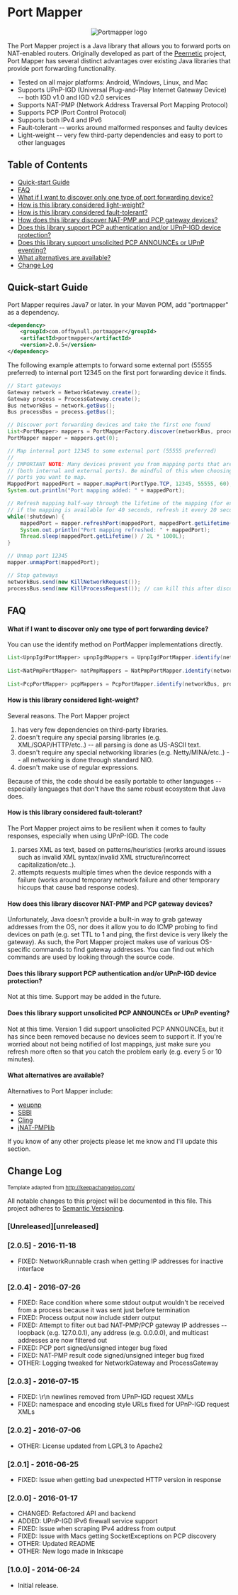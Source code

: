 # Port Mapper

<p align="center"><img src ="../gh-pages/logo.png" alt="Portmapper logo" /></p>

The Port Mapper project is a Java library that allows you to forward ports on NAT-enabled routers. Originally developed as part of the [Peernetic](https://github.com/offbynull/peernetic) project, Port Mapper has several distinct advantages over existing Java libraries that provide port forwarding functionality.

* Tested on all major platforms: Android, Windows, Linux, and Mac
* Supports UPnP-IGD (Universal Plug-and-Play Internet Gateway Device) -- both IGD v1.0 and IGD v2.0 services
* Supports NAT-PMP (Network Address Traversal Port Mapping Protocol)
* Supports PCP (Port Control Protocol)
* Supports both IPv4 and IPv6
* Fault-tolerant -- works around malformed responses and faulty devices
* Light-weight -- very few third-party dependencies and easy to port to other languages

## Table of Contents

 * [Quick-start Guide](#quick-start-guide)
 * [FAQ](#faq)
  * [What if I want to discover only one type of port forwarding device?](#what-if-i-want-to-discover-only-one-type-of-port-forwarding-device)
  * [How is this library considered light-weight?](#how-is-this-library-considered-light-weight)
  * [How is this library considered fault-tolerant?](#how-is-this-library-considered-fault-tolerant)
  * [How does this library discover NAT-PMP and PCP gateway devices?](#how-does-this-library-discover-nat-pmp-and-pcp-gateway-devices)
  * [Does this library support PCP authentication and/or UPnP-IGD device protection?](#does-this-library-support-pcp-authentication-andor-upnp-igd-device-protection)
  * [Does this library support unsolicited PCP ANNOUNCEs or UPnP eventing?](#does-this-library-support-unsolicited-pcp-announces-or-upnp-eventing)
  * [What alternatives are available?](#what-alternatives-are-available)
 * [Change Log](#change-log)

## Quick-start Guide

Port Mapper requires Java7 or later. In your Maven POM, add "portmapper" as a dependency.

```xml
<dependency>
    <groupId>com.offbynull.portmapper</groupId>
    <artifactId>portmapper</artifactId>
    <version>2.0.5</version>
</dependency>
```


The following example attempts to forward some external port (55555 preferred) to internal port 12345 on the first port forwarding device it finds.

```java
// Start gateways
Gateway network = NetworkGateway.create();
Gateway process = ProcessGateway.create();
Bus networkBus = network.getBus();
Bus processBus = process.getBus();

// Discover port forwarding devices and take the first one found
List<PortMapper> mappers = PortMapperFactory.discover(networkBus, processBus);
PortMapper mapper = mappers.get(0);

// Map internal port 12345 to some external port (55555 preferred)
//
// IMPORTANT NOTE: Many devices prevent you from mapping ports that are <= 1024
// (both internal and external ports). Be mindful of this when choosing which
// ports you want to map.
MappedPort mappedPort = mapper.mapPort(PortType.TCP, 12345, 55555, 60);
System.out.println("Port mapping added: " + mappedPort);

// Refresh mapping half-way through the lifetime of the mapping (for example,
// if the mapping is available for 40 seconds, refresh it every 20 seconds)
while(!shutdown) {
    mappedPort = mapper.refreshPort(mappedPort, mappedPort.getLifetime());
    System.out.println("Port mapping refreshed: " + mappedPort);
    Thread.sleep(mappedPort.getLifetime() / 2L * 1000L);
}

// Unmap port 12345
mapper.unmapPort(mappedPort);

// Stop gateways
networkBus.send(new KillNetworkRequest());
processBus.send(new KillProcessRequest()); // can kill this after discovery
```

## FAQ

#### What if I want to discover only one type of port forwarding device?

You can use the identify method on PortMapper implementations directly.

```java
List<UpnpIgdPortMapper> upnpIgdMappers = UpnpIgdPortMapper.identify(networkBus);
        
List<NatPmpPortMapper> natPmpMappers = NatPmpPortMapper.identify(networkBus, processBus, additionalIps);
        
List<PcpPortMapper> pcpMappers = PcpPortMapper.identify(networkBus, processBus, additionalIps);
```

#### How is this library considered light-weight?

Several reasons. The Port Mapper project

1. has very few dependencies on third-party libraries.
1. doesn't require any special parsing libraries (e.g. XML/SOAP/HTTP/etc..) -- all parsing is done as US-ASCII text.
1. doesn't require any special networking libraries (e.g. Netty/MINA/etc..) -- all networking is done through standard NIO.
1. doesn't make use of regular expressions.

Because of this, the code should be easily portable to other languages -- especially languages that don't have the same robust ecosystem that Java does.

#### How is this library considered fault-tolerant?

The Port Mapper project aims to be resilient when it comes to faulty responses, especially when using UPnP-IGD. The code

1. parses XML as text, based on patterns/heuristics (works around issues such as invalid XML syntax/invalid XML structure/incorrect capitalization/etc..).
1. attempts requests multiple times when the device responds with a failure (works around temporary network failure and other temporary hiccups that cause bad response codes).

#### How does this library discover NAT-PMP and PCP gateway devices?

Unfortunately, Java doesn't provide a built-in way to grab gateway addresses from the OS, nor does it allow you to do ICMP probing to find devices on path (e.g. set TTL to 1 and ping, the first device is very likely the gateway). As such, the Port Mapper project makes use of various OS-specific commands to find gateway addresses. You can find out which commands are used by looking through the source code.

#### Does this library support PCP authentication and/or UPnP-IGD device protection?

Not at this time. Support may be added in the future.

#### Does this library support unsolicited PCP ANNOUNCEs or UPnP eventing?

Not at this time. Version 1 did support unsolicited PCP ANNOUNCEs, but it has since been removed because no devices seem to support it. If you're worried about not being notified of lost mappings, just make sure you refresh more often so that you catch the problem early (e.g. every 5 or 10 minutes).

#### What alternatives are available?

Alternatives to Port Mapper include:

* [weupnp](https://github.com/bitletorg/weupnp)
* [SBBI](https://sourceforge.net/projects/upnplibmobile/)
* [Cling](http://4thline.org/projects/cling/)
* [jNAT-PMPlib](http://sourceforge.net/projects/jnat-pmplib/)

If you know of any other projects please let me know and I'll update this section.

## Change Log
<sub>Template adapted from http://keepachangelog.com/</sub>

All notable changes to this project will be documented in this file.
This project adheres to [Semantic Versioning](http://semver.org/).

### [Unreleased][unreleased]

### [2.0.5] - 2016-11-18
- FIXED: NetworkRunnable crash when getting IP addresses for inactive interface

### [2.0.4] - 2016-07-26
- FIXED: Race condition where some stdout output wouldn't be received from a process because it was sent just before termination
- FIXED: Process output now include stderr output
- FIXED: Attempt to filter out bad NAT-PMP/PCP gateway IP addresses -- loopback (e.g. 127.0.0.1), any address (e.g. 0.0.0.0), and multicast addresses are now filtered out
- FIXED: PCP port signed/unsigned integer bug fixed
- FIXED: NAT-PMP result code signed/unsigned integer bug fixed
- OTHER: Logging tweaked for NetworkGateway and ProcessGateway

### [2.0.3] - 2016-07-15
- FIXED: \r\n newlines removed from UPnP-IGD request XMLs
- FIXED: namespace and encoding style URLs fixed for UPnP-IGD request XMLs

### [2.0.2] - 2016-07-06
- OTHER: License updated from LGPL3 to Apache2

### [2.0.1] - 2016-06-25
- FIXED: Issue when getting bad unexpected HTTP version in response

### [2.0.0] - 2016-01-17
- CHANGED: Refactored API and backend
- ADDED: UPnP-IGD IPv6 firewall service support
- FIXED: Issue when scraping IPv4 address from output
- FIXED: Issue with Macs getting SocketExceptions on PCP discovery
- OTHER: Updated README
- OTHER: New logo made in Inkscape

### [1.0.0] - 2014-06-24
- Initial release.
